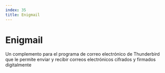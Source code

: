 ```yaml
---
index: 35
title: Enigmail
---
```

# Enigmail

Un complemento para el programa de correo electrónico de Thunderbird que le permite enviar y recibir correos electrónicos cifrados y firmados digitalmente